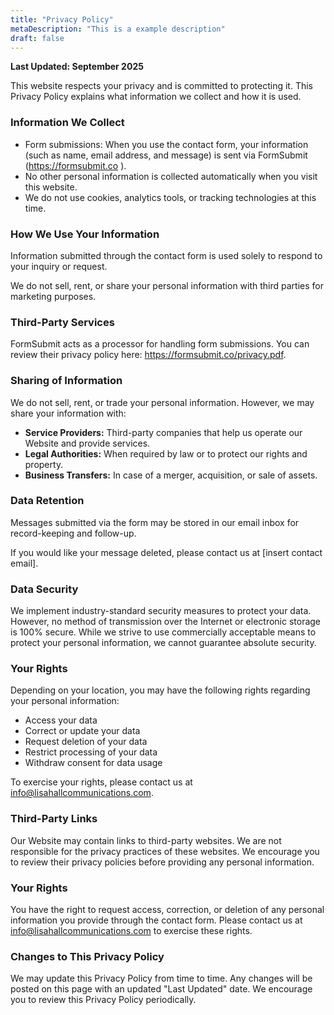 ```yaml
---
title: "Privacy Policy"
metaDescription: "This is a example description"
draft: false
---
```


**Last Updated: September 2025**

This website respects your privacy and is committed to protecting it. This Privacy Policy explains what information we collect and how it is used.

### Information We Collect

- Form submissions: When you use the contact form, your information (such as name, email address, and message) is sent via FormSubmit (https://formsubmit.co
  ).
- No other personal information is collected automatically when you visit this website.
- We do not use cookies, analytics tools, or tracking technologies at this time.

### How We Use Your Information

Information submitted through the contact form is used solely to respond to your inquiry or request.

We do not sell, rent, or share your personal information with third parties for marketing purposes.

### Third-Party Services

FormSubmit acts as a processor for handling form submissions. You can review their privacy policy here: https://formsubmit.co/privacy.pdf.

### Sharing of Information

We do not sell, rent, or trade your personal information. However, we may share your information with:

- **Service Providers:** Third-party companies that help us operate our Website and provide services.
- **Legal Authorities:** When required by law or to protect our rights and property.
- **Business Transfers:** In case of a merger, acquisition, or sale of assets.

### Data Retention

Messages submitted via the form may be stored in our email inbox for record-keeping and follow-up.

If you would like your message deleted, please contact us at [insert contact email].

### Data Security

We implement industry-standard security measures to protect your data. However, no method of transmission over the Internet or electronic storage is 100% secure. While we strive to use commercially acceptable means to protect your personal information, we cannot guarantee absolute security.

### Your Rights

Depending on your location, you may have the following rights regarding your personal information:

- Access your data
- Correct or update your data
- Request deletion of your data
- Restrict processing of your data
- Withdraw consent for data usage

To exercise your rights, please contact us at info@lisahallcommunications.com.

### Third-Party Links

Our Website may contain links to third-party websites. We are not responsible for the privacy practices of these websites. We encourage you to review their privacy policies before providing any personal information.

### Your Rights

You have the right to request access, correction, or deletion of any personal information you provide through the contact form. Please contact us at info@lisahallcommunications.com to exercise these rights.

### Changes to This Privacy Policy

We may update this Privacy Policy from time to time. Any changes will be posted on this page with an updated "Last Updated" date. We encourage you to review this Privacy Policy periodically.
